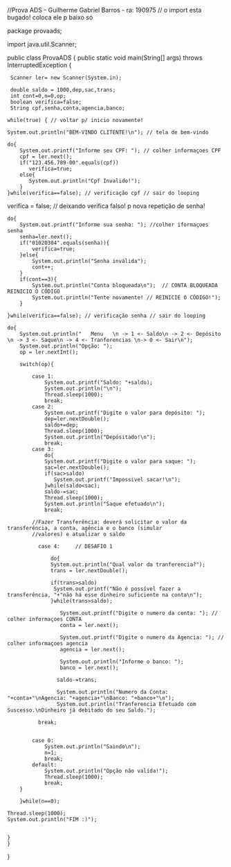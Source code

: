 //Prova ADS - Guilherme Gabriel Barros - ra: 190975 // o import esta bugado! coloca ele p baixo só

package provaads;

import java.util.Scanner;

public class ProvaADS { public static void main(String[] args) throws InterruptedException {

     Scanner ler= new Scanner(System.in);
     
     double saldo = 1000,dep,sac,trans;
     int cont=0,n=0,op;
     boolean verifica=false;
     String cpf,senha,conta,agencia,banco; 
    
    while(true) { // voltar p/ inicio novamente!
        
    System.out.println("BEM-VINDO CLITENTE!\n"); // tela de bem-vindo
     
    do{
        System.out.printf("Informe seu CPF: "); // colher informaçoes CPF
        cpf = ler.next();
        if("123.456.789-00".equals(cpf))
           verifica=true;
        else{  
           System.out.println("Cpf Invalido!");
        }
    }while(verifica==false); // verificação cpf // sair do looping
    
   verifica = false;   // deixando verifica falso! p nova repetição de senha!
     
    do{
        System.out.printf("Informe sua senha: "); //colher iformaçoes senha
        senha=ler.next();
        if("01020304".equals(senha)){
            verifica=true;
        }else{
            System.out.println("Senha inválida");
            cont++;
        }
        if(cont==3){
            System.out.println("Conta bloqueada\n");  // CONTA BLOQUEADA REINICIO O CÓDIGO
            System.out.println("Tente novamente! // REINICIE O CÓDIGO!");
        }
                 
    }while(verifica==false); // verificação senha // sair do looping
    
    do{
        System.out.println("   Menu   \n -> 1 <- Saldo\n -> 2 <- Depósito \n -> 3 <- Saque\n -> 4 <- Tranferencias \n-> 0 <- Sair\n");
        System.out.println("Opção: ");
        op = ler.nextInt();
        
        switch(op){
            
            case 1:
                System.out.printf("Saldo: "+saldo);
                System.out.println("\n");
                Thread.sleep(1000);
                break;
            case 2:
                System.out.printf("Digite o valor para depósito: ");
                dep=ler.nextDouble();
                saldo+=dep;
                Thread.sleep(1000);
                System.out.println("Depósitado!\n");
                break;
            case 3:
                do{
                System.out.printf("Digite o valor para saque: ");
                sac=ler.nextDouble();
                if(sac>saldo)
                   System.out.printf("Impossivel sacar!\n");
                }while(saldo<sac);
                saldo-=sac;
                Thread.sleep(1000);
                System.out.println("Saque efetuado\n");
                break;
                
            //Fazer Transferência: deverá solicitar o valor da transferência, a conta, agência e o banco (simular
            //valores) e atualizar o saldo    
                
              case 4:     // DESAFIO 1
                
                  do{
                  System.out.println("Qual valor da tranferencia?");
                  trans = ler.nextDouble();
                  
                  if(trans>saldo)
                   System.out.printf("Não é possível fazer a transferência, "+"não há esse dinheiro suficiente na conta\n");
                  }while(trans>saldo);

                     System.out.printf("Digite o numero da conta: "); // colher informaçoes CONTA
                     conta = ler.next();

                     System.out.printf("Digite o numero da Agencia: "); // colher informaçoes agencia
                     agencia = ler.next();
                     
                     System.out.println("Informe o banco: ");
                     banco = ler.next();
                     
                    saldo-=trans; 
                    
                    System.out.println("Numero da Conta: "+conta+"\nAgencia: "+agencia+"\nBanco: "+banco+"\n");
                    System.out.println("Tranferencia Efetuado com Suscesso.\nDinheiro já debitado do seu Saldo.");
     
              break;    
                
                
            case 0:
                System.out.println("Saindo\n");
                n=1;
                break;
            default:
                System.out.println("Opção não valída!");
                Thread.sleep(1000);
                break;
        }
        
        }while(n==0);
    
    Thread.sleep(1000);
    System.out.println("FIM :)"); 
    
    
    }
    } 
}



